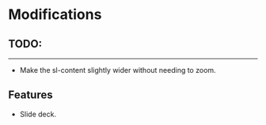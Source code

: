 # Modifications

## TODO:

----

- Make the sl-content slightly wider without needing to zoom.


## Features

- Slide deck.